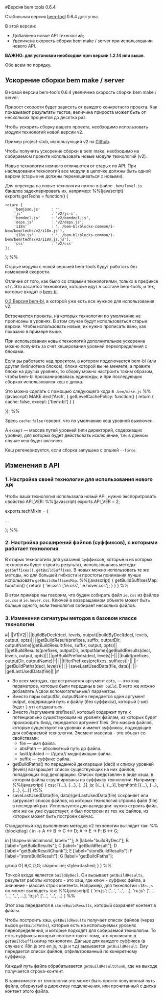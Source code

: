 #Версия bem tools 0.6.4

Стабильная версия [bem-tool](http://ru.bem.info/tools/bem/) 0.6.4 доступна. 

В этой версии:
  * Добавлено новое API технологий;
  * Увеличена скорость сборки bem make / server при использовании нового API.

**ВАЖНО: для установки необходим npm версии 1.2.14 или выше.**

Обо всем по порядку.

## Ускорение сборки bem make / server

В новой версии bem-tools 0.6.4 увеличена скорость сборки bem make / server. 

Прирост скорости будет зависеть от каждого конкретного проекта. Как показывают результаты тестов, величина прироста может быть от нескольких процентов до десятка раз. 

Чтобы ускорить сборку вашего проекта, необходимо использовать модули технологий новой версии v2. 

Пример project-stub, использующий v2 на [Github](https://github.com/bem/project-stub/tree/v2).

Чтобы получить ускорение сборки в bem make, необходимо на собираемом проекте использовать новые модули технологий (v2). 

Новые технологии немного отличаются от старых по API. При наследовании технологий все модули в цепочке должны быть одной версии (старые не должны перемешиваться с новыми).

Для перехода на новые технологии нужно в файле `.bem/level.js` бандлов задекларировать их, например:
%%(javascript)
exports.getTechs = function() {

    return {
        'bemjson.js'     : '',
        'js'             : 'v2/js-i',
        'bemdecl.js'     : 'v2/bemdecl.js',
        'deps.js'        : 'v2/deps.js',
        'i18n'           : '../bem-bl/blocks-common/i-bem/bem/techs/v2/i18n.js'),
        'i18n.js'        : '../bem-bl/blocks-common/i-bem/bem/techs/v2/i18n.js.js'),
        'css'            : 'v2/css'
    };
};
%%

Старые модули с новой версией bem-tools будут работать без изменений скорости.

Отличие от того, как было со старыми технологиями, только в префиксе `v2/`. Это касается технологий, которые идут в составе bem-tools, и тех, которые входят в [bem-bl](http://bem.github.io/bem-bl/index.ru.html).

[0.3 Версия bem-bl](https://github.com/bem/bem-bl/tree/0.3), в которой уже есть все нужное для использования v2.

Встречаются проекты, на которых технологии по умолчанию не прописаны в уровнях. В этом случае будут использоваться старые версии. Чтобы использовать новые, их нужно прописать явно, как показано в примере выше.

При использовании новых технологий дополнительное ускорение можно получить за счет кеширования уровней переопределения с блоками. 

Если вы работаете над проектом, в котором подключается bem-bl (или другая библиотека блоков), блоки которой вы не меняете, а правите блоки на других уровнях, то сборку можно настроить таким образом, чтобы bem-bl просканировалась единожды, и при последующих сборках использовался кеш с диска. 

Это можно сделать с помощью следующего кода в `.bem/make.js`
%%(javascript)
MAKE.decl('Arch', {
    getLevelCachePolicy: function() {
        return {
                cache: false,
                except: ['bem-bl']
        }
    }

});
%%

Здесь `cache:false` говорит, что по умолчанию кеш уровней выключен. 

А `except` — массив путей уровней (или директорий, содержащих уровни), для которых будет действовать исключение, т.е. в данном случае кеш будет включен. 

Кеш регенерируется, если сборка запущена с опцией `--force`.

## Изменения в API

### 1. Настройка своей технологии для использования нового API
Чтобы ваша технология использвала новый API, нужно экспоритровать свойство API_VER:
%%(javascript)
exports.API_VER = 2;

exports.techMixin = {

...

};
%%

### 2. Настройка расширений файлов (суффиксов), с которыми работает технология

В старых технологиях для указания суффиксов, которые и из которых технология будет строить результат, использовались методы: `getSuffixes()`, `getBuildSuffixes`. В новых можно использовать те же методы, но для большей гибкости и простоты понимания лучше использовать `getBuildSuffixesMap`.
%%(javascript)
{
    getBuildSuffixesMap: function() {
        return {
            'ie.css': ['ie.css', 'ie.hover.css'];
        }
    }
}
%%

В этом примере мы говорим, что будем собирать файл `ie.css` из файлов `ie.css` и `ie.hover.css`. Ключей в возвращаемом объекте может быть больше одного, если технология собирает несколько файлов.

### 3. Изменения сигнатуры методов в базовом классе технологии

#|
||V1|V2||
||buildByDecl(decl, levels, output)|buildByDecl(decl, levels, output, opts)||
||getBuildResult(prefixes, suffix, outputDir, outputName)|getBuildResult(files, suffix, output, opts)||
||getBuildResults(prefixes, outputDir, outputName)|getBuildResults(decl, levels, output, opts)||
||getBuildPrefixes(decl, levels)|-||
||build(prefixes, outputDir, outputName)|-||
||filterPrefixes(prefixes, suffixes)|-||
||-|getBuildPaths(decl, levels)||
||-|saveLastUsedData(file, data)||
||-|getLastUsedData(file)||
|#

  * Во всех методах, где встречается аргумент `opts`, — это хэш параметров, которые были переданы в `bem build`. В него же можно добавлять //свои вспомогательные// параметры.
  * Вместо пары outputDir, outputName передается один аргумент output, содержащий путь к файлу (без суффикса), который (-ые) будет (-ут) создаваться.
  * Вместо //аргумента prefixes//, который содержит пути к потенциально существующим на уровнях файлам, из которых будет происходить билд, передается аргумент files. Это массив файлов, которые существуют на уровнях и имеют суффиксы, подходящие для собираемой технологии. Элемент массива - это объект со свойствами:
    * file — имя файла.
    * absPath — абсолютный путь до файла.
    * lastUpdated — //дата// модификации файла.
    * suffix — суффикс файла.
  * getBuildPaths() по переданной декларации (decl) и списку уровней (levels) возвращает список существующих на них файлов, попадающих под декларацию. Список представлен в виде хэша, в котором файлы сгруппированы по суффиксу технологии. Например: %%(javascript)
{
    css: [{...}, {...}, {...}],
    js: [{...}, {...}],
    bemhtml: [{...}, {...}, {...}, {...}]
}%%
  * saveLastUsedData(file, data)/getLastUsedData(file) сохраняет или загружает список файлов, из которых технология строила файл (file) в последний раз. Используется для валидации: нужно строить файл, или же он уже существует, и был построен из тех же файлов, из которых может быть построен сейчас.

Стандартный ход выполнения методов v2 технологии выглядит так:
%%(blockdiag)
{
  in -> A <-> B -> C <-> D;
  A -> E -> F;
  B <-> G;
  
  in [shape=minidiamond, label=""];
  A [label="buildByDecl"];
  B [label="getBuildResults"];
  C [label="getBuildResult"];
  D [label="getBuildResultChunk"];
  E [label="storeBuildResults"];
  F [label="storeBuildResult"];
  G [label="getBuildPaths"];
  
  group G{
     B,C,D,G;
     shape=line;
     style=dashed;
  }
}
%%

Точкой входа является `buildByDecl`. Он вызывает `getBuildResults`, результат работы которого - это хэш, где ключ - суффикс файла, а значение - массив строк контента. Например, для технологии `i18n.js` он может выглядеть так:
%%(javascript)
{
 'en.js': ['...', '...', ...],
 'ru.js': ['...', '...', '...', ...],
 'tr.js': ['...', '...', ...]
}
%%

Этот хэш передается в `storeBuildResults`, который сохраняет контент в файлы.

Чтобы построить хэш, `getBuildResults` получает список файлов (через вызов `getBuildPaths`), которые есть на используемых уровнях переопределения, и которые подходят для собираемой технологии. То есть суффиксы которых соответствуют тому, что прописано в `getBuildSuffixesMap` технологии. Дальше для каждого суффикса (в случае с i18n.js это en.js, ru.js и т.д) вызывается `getBuildResult`. Ему передается список файлов, отфильтрованный по конкретному суффиксу. 

Каждый путь файла обрабатывается `getBuildResultChunk`, где на выходе получается строка-контент. 

В зависимости от технологии это может быть просто полученный путь файла, обернутый в директиву подключения, или прочитанный с диска контент этого файла.
